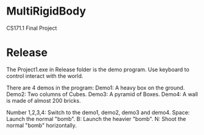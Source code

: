 # MultiRigidBody
CS171.1 Final Project

# Release 
The Project1.exe in Release folder is the demo program. Use keyboard to control interact with the world.

There are 4 demos in the program:
Demo1: A heavy box on the ground.
Demo2: Two columns of Cubes.
Demo3: A pyramid of Boxes.
Demo4: A wall is made of almost 200 bricks.

Number 1,2,3,4: Switch to the demo1, demo2, demo3 and demo4.
Space: Launch the normal "bomb".
B: Launch the heavier "bomb".
N: Shoot the normal "bomb" horizontally.

